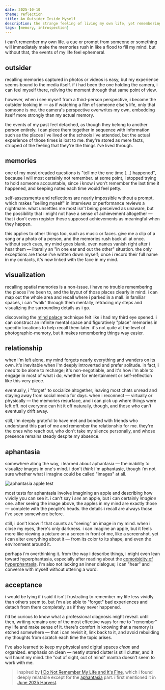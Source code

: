 ```yaml
---
date: 2025-10-10
theme: reflection
title: An Outsider Inside Myself
description: the strange feeling of living my own life, yet remembering it as if i were watching someone else's.
tags: [memory, introspection]
---
```


i can't remember my own life. a cue or prompt from someone or something will immediately make the memories rush in like a flood to fill my mind. but without that, the events of my life feel ephemeral.

## outsider

recalling memories captured in photos or videos is easy, but my experience seems bound to the media itself. if i had been the one holding the camera, i can feel myself there, reliving the moment through that same point of view.

however, when i see myself from a third-person perspective, i become the outsider looking in — as if watching a film of someone else's life, only that someone is me. the camera's perspective overwrites my own, embedding itself more strongly than my actual memory.

the events of my past feel detached, as though they belong to another person entirely. i can piece them together in sequence with information such as the places i've lived or the schools i've attended, but the actual experience of those times is lost to me. they're stored as mere facts, stripped of the feeling that they're the things i've lived through.

## memories

one of my most dreaded questions is "tell me the one time [...] happened", because i will most certainly not remember. at some point, i stopped trying to hold someone accountable, since i know i won't remember the last time it happened, and keeping notes each time would feel petty.

self-assessments and reflections are nearly impossible without a prompt, which makes "selling myself" in interviews or performance reviews a nightmare. what unsettles me most isn't being perceived as unaware, but the possibility that i might not have a sense of achievement altogether — that i don't even register these supposed achievements as meaningful when they happen.

this applies to other things too, such as music or faces. give me a clip of a song or a photo of a person, and the memories rush back all at once. without such cues, my mind goes blank. even names vanish right after i hear them — literally an "in one ear and out the other" situation. the only exceptions are those i've written down myself; once i record their full name in my contacts, it's now linked with the face in my mind.

## visualization

recalling spatial memories is a non-issue. i have no trouble remembering the places i've been to, and the layout of those places clearly in mind. i can map out the whole area and recall where i parked in a mall. in familiar spaces, i can "walk" through them mentally, retracing my steps and visualizing the surrounding details as i go.

discovering the [mind palace](https://en.wikipedia.org/wiki/Method_of_loci) technique felt like i had my third eye opened. i can construct an infinite mental space and figuratively "place" memories in specific locations to help recall them later. it's not quite at the level of photographic-memory, but it makes remembering things way easier.

## relationship

when i'm left alone, my mind forgets nearly everything and wanders on its own. it's inevitable when i'm deeply introverted and prefer solitude. in fact, i *need* to be alone to recharge; it's non-negotiable, and it's how i'm able to engage in most of what i do, whether for entertainment or self-reflection like this very piece.

eventually, i "forget" to socialize altogether, leaving most chats unread and staying away from social media for days. when i reconnect — virtually or physically — the memories resurface, and i can pick up where things were left off. not everyone can hit it off naturally, though, and those who can't eventually drift away.

still, i'm deeply grateful to have met and bonded with friends who understand this part of me and remember the relationship for me. they're the ones who reach out, who don't take my silence personally, and whose presence remains steady despite my absence.

## aphantasia

somewhere along the way, i learned about aphantasia — the inability to visualize images in one's mind. i don't *think* i'm aphantasic, though i'm not sure whether what i imagine could be called "images" at all.

![aphantasia apple test](https://upload.wikimedia.org/wikipedia/commons/3/3d/Aphantasia_apple_test.png "via [Wikimedia Commons](https://commons.wikimedia.org/wiki/File:Aphantasia_apple_test.png#/media/File:Aphantasia_apple_test.png)")

most tests for aphantasia involve imagining an apple and describing how vividly you can see it. i can't say i *see* an apple, but i can certainly *imagine* one. after seeing the image above, the apples in my mind are exactly those — complete with the people's heads. the details i recall are always those i've seen somewhere before.

still, i don't know if that counts as "seeing" an image in my mind. when i close my eyes, there's only darkness. i can imagine an apple, but it feels more like viewing a picture on a screen in front of me, like a screenshot. yet i can alter everything about it — from its color to its shape, and even the environment around it.

perhaps i'm overthinking it. from the way i describe things, i might even lean toward hyperphantasia, especially after reading about the [comorbidity of hyperphantasia](https://en.wikipedia.org/wiki/Hyperphantasia#Co-morbidity). i'm also not lacking an inner dialogue; i can "hear" and converse with myself without uttering a word.

## acceptance

i would be lying if i said it isn't frustrating to remember my life less vividly than others seem to. but i'm also able to "forget" bad experiences and detach from them completely, as if they never happened.

i'd be curious to know what a professional diagnosis might reveal. until then, writing remains one of the most effective ways for me to "remember" my life and make sense of it. there's comfort in knowing that a memory is etched somewhere — that i can revisit it, link back to it, and avoid rebuilding my thoughts from scratch each time the topic arises.

i've also learned to keep my physical and digital spaces *clean* and organized. emphasis on clean — neatly stored clutter is still clutter, and it will haunt my mind. the "out of sight, out of mind" mantra doesn't seem to work with me.

> inspired by [I Do Not Remember My Life and It's Fine](https://aethermug.com/posts/i-do-not-remember-my-life-and-it-s-fine), which i found deeply relatable except for the [aphantasia](#aphantasia) part. i first mentioned it in [June 2025 Harvest](/curated/harvest-2025.06#pieces).
